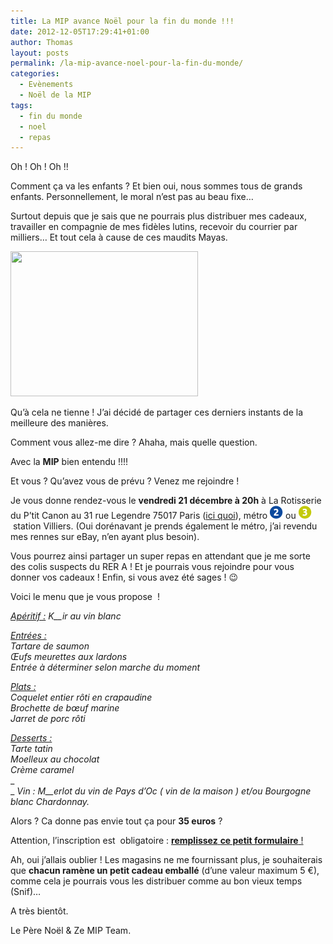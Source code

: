 ```yaml
---
title: La MIP avance Noël pour la fin du monde !!!
date: 2012-12-05T17:29:41+01:00
author: Thomas
layout: posts
permalink: /la-mip-avance-noel-pour-la-fin-du-monde/
categories:
  - Evènements
  - Noël de la MIP
tags:
  - fin du monde
  - noel
  - repas
---
```

Oh ! Oh ! Oh !!

Comment ça va les enfants ? Et bien oui, nous sommes tous de grands enfants. Personnellement, le moral n&#8217;est pas au beau fixe&#8230;

Surtout depuis que je sais que ne pourrais plus distribuer mes cadeaux, travailler en compagnie de mes fidèles lutins, recevoir du courrier par milliers&#8230; Et tout cela à cause de ces maudits Mayas.

[<img class="alignleft size-medium wp-image-1363" title="morpheuseric_50bcb61998abe_249260" src="/assets/uploads/2012/12/morpheuseric_50bcb61998abe_249260-300x232.jpg" alt="" width="300" height="232" />](/assets/uploads/2012/12/morpheuseric_50bcb61998abe_249260.jpg)

Qu’à cela ne tienne ! J’ai décidé de partager ces derniers instants de la meilleure des manières.

Comment vous allez-me dire ? Ahaha, mais quelle question.

Avec la **MIP** bien entendu !!!!

Et vous ? Qu&#8217;avez vous de prévu ? Venez me rejoindre !

Je vous donne rendez-vous le **vendredi 21 décembre à 20h** à La Rotisserie du P&#8217;tit Canon au 31 rue Legendre 75017 Paris (<a title="C'est ici la soirée !" href="https://maps.google.fr/maps?q=31+rue+legendre+75017+Paris&ie=UTF-8&hq=&hnear=0x47e66fb058c751e5:0x2aff005d750789b4,31+Rue+Legendre,+75017+Paris&gl=fr&ei=vV6-UIDVMMLatAbWlIGwBA&ved=0CDEQ8gEwAA,+%C3%8Ele-de-France&gl=fr&t=m&z=18" target="_blank">ici quoi</a>), métro [<img title="m2" src="/assets/uploads/2010/10/m2.gif" alt="Ligne 2" width="21" height="21" />](/assets/uploads/2010/10/m2.gif) ou [<img title="m3" src="/assets/uploads/2010/10/m3.gif" alt="" width="21" height="21" />](/assets/uploads/2010/10/m3.gif) station Villiers. (Oui dorénavant je prends également le métro, j&#8217;ai revendu mes rennes sur eBay, n&#8217;en ayant plus besoin).

Vous pourrez ainsi partager un super repas en attendant que je me sorte des colis suspects du RER A ! Et je pourrais vous rejoindre pour vous donner vos cadeaux ! Enfin, si vous avez été sages ! 😉

Voici le menu que je vous propose  !

_<span style="text-decoration: underline;">Apéritif :</span> K__ir au vin blanc_

<span style="text-decoration: underline;"><em>Entrées :</em></span>  
_Tartare de saumon_  
_Œufs meurettes aux lardons_  
_Entrée à déterminer selon marche du moment_

<span style="text-decoration: underline;"><em>Plats :</em></span>  
_Coquelet entier rôti en crapaudine_  
_Brochette de bœuf marine_  
_Jarret de porc rôti_

<span style="text-decoration: underline;"><em>Desserts :</em></span>  
_Tarte tatin_  
_Moelleux au chocolat_  
_Crème caramel_  
_  
_ _Vin : M__erlot du vin de Pays d&#8217;Oc ( vin de la maison ) et/ou Bourgogne blanc Chardonnay._

Alors ? Ca donne pas envie tout ça pour **35 euros** ?

Attention, l&#8217;inscription est  obligatoire : [**remplissez** **ce petit formulaire** !](/inscription-a-la-soiree-de-noel-de-la-mip-2012/)

Ah, oui j&#8217;allais oublier ! Les magasins ne me fournissant plus, je souhaiterais que **chacun ramène un petit cadeau emballé** (d&#8217;une valeur maximum 5 €), comme cela je pourrais vous les distribuer comme au bon vieux temps (Snif)&#8230;

A très bientôt.

Le Père Noël & Ze MIP Team.
